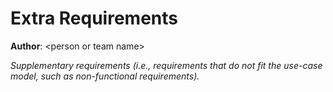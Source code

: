 # Extra Requirements

**Author**: \<person or team name\>

*Supplementary requirements (i.e., requirements that do not fit the use-case model, such as non-functional requirements).*